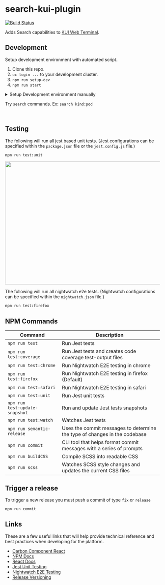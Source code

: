 # search-kui-plugin
[![Build Status](https://travis-ci.com/open-cluster-management/search-kui-plugin.svg?token=jzyyzQmWYBEu33MCMh9p&branch=master)](https://travis-ci.com/open-cluster-management/search-kui-plugin)

Adds Search capabilities to [KUI Web Terminal](https://github.com/open-cluster-management/kui-web-terminal).

## Development
Setup development environment with automated script.

1. Clone this repo.
2. `oc login ...` to your development cluster.
3. `npm run setup-dev`
4. `npm run start`

<details><summary>Setup Development environment manually</summary>
<p>

Clone the [Plugin Kubectl Boilerplate](https://github.com/kui-shell/plugin-kubectl-boilerplate) repository.
  *IMPORTANT- be sure to checkout commit `-2374814`, which is representative of the KUI client at version 6.0.13.  The search plugin is not yet compatible with any version greater than 6.0.13.

<pre>
git clone git@github.com:kui-shell/plugin-kubectl-boilerplate.git
cd plugin-kubectl-boilerplate/
git checkout -b &lt;dev_branch_name&gt; 2374814c0b737d0e84f34c2005a7af5ea5f942d7
</pre>

To activate this plugin, copy this repository into the `plugins/` directory in the top-level of the [Plugin Kubectl Boilerplate](https://github.com/kui-shell/plugin-kubectl-boilerplate) repo.  It's a KUI requirement that individual plugin directories be named with the `plugin-` prefix (in this case:  `plugin-search`).

<pre>
.
├── ...
├── package.json
├── plugins
│   ├── plugin-sample
│   └── plugin-search
│      ├── ...
│      └── tsconfig.json
├── tsconfig-es6.json
└── tsconfig.json
</pre>

1. To use the plugin within the dev environment, add then `plugin-search` path to the `dependencies` list in the `package.json` at the root level.

##### package.json

```bash
 "dependencies": {
    "@kui-shell/plugin-sample": "file:plugins/plugin-sample",
    "@kui-shell/plugin-search": "file:plugins/plugin-search",
```

2. Add plugin's reference path to the root level `tsconfig.json` & `tsconfig-es6.json` file.

##### tsconfig.json
```bash
  "references": [
    { "path": "./plugins/plugin-sample" },
    { "path": "./plugins/plugin-search" }
  ]
```

##### tsconfig-es6.json
```bash
  "references": [
    { "path": "./plugins/plugin-sample/tsconfig-es6.json" },
    { "path": "./plugins/plugin-search/tsconfig-es6.json" }
  ]
```

3. Add extends path to the `tsconfig.json` file in the `plugin-search` repo.

```bash
"extends": "../../node_modules/@kui-shell/builder/tsconfig-base.json",
```

If the extended path is missing, the user will be met with this error when compiling the code.

```bash
error TS5070: Option '--resolveJsonModule' cannot be specified without 'node' module resolution strategy.
```

4. Update `style.json` file within `plugins/plugin-kubeui-client/config.d/` to include "kui--bottom-input" value for "bodyCss" key:
```bash
{
  "defaultTheme": "Dark",
  "bodyCss": ["kui kui--bottom-input"],
  "tableStyle": "Light",
  "promptPlaceholder": "",
  "topTabs": {
    "names": "command"
    }
}
```

4. The following routes need to be created within the cluster, in order for the API request calls to be executed successfully.

| Name           | Service                        | Node Port | TLS Termination | Insecure Traffic |
|----------------|--------------------------------|-----------|-----------------|------------------|
| searchapi      | search-search-api              | 4010      | Passthrough     | Redirect         |
| consoleapi     | console-chart-xxxxx-consoleapi | 4000      | Passthrough     | Redirect         |

5. The following variables need to be set in the `src/lib/shared/config.ts` file.

<pre>
SEARCH_API - Endpoint of the search API.
CONSOLE_API - Endpoint of the console API.
SEARCH_SERVICE - Endpoint of management-ingress. (The value retrieved from this endpoint, is to ensure that the Search service is installed on the cluster)
</pre>

The user can set the `staticConfig` path to their own `search.json` file, and the `authConfig` path to their own `search-auth.json` file. This will set the cluster configurations for the local dev environment. A template of each file can be found in the `src/lib/shared/` directory.

```bash
staticConfig = require('path/to/file/search.json')
authConfig: AuthConfig = require('path/to/file/search-auth.json')
```
##### search.json
```bash
{
  "env": "development",
  "SEARCH_API": "https://<cluster search-api route host>/searchapi/graphql",
  "CONSOLE_API": "https://<cluster console-api route host>/hcmuiapi/graphql",
  "SEARCH_SERVICE": "https://<cluster multicloud-console route host>/multicloud/servicediscovery/search",
  "serverSideConfig": {
    "inBrowserOk": false
  }
}
```

##### search-auth.json
```bash
{
  "authorization": "Bearer <oc token>",
  "cookie": "cfc-cookie-access-token=<oc token>"
}
```

To get an access token login to your env using: `oc login --token=<cluster API Token> --server=https://<cluster URL>:6443`. The login command can be found by accessing the OCP console. After logging into the OCP console, click the top right dropdown menu and select `Copy Login Command`. The user will be redirected to display the token. Copy the command, and execute the command within the CLI. Then run `oc whoami --show-token` and copy the access token.

<pre>
authorization & cookie = User access token
</pre>

6. Install plugin dependencies, compile css and typescript files.

```bash
npm install
make compile-plugin
```

7. At root-level of KUI repo, install client dependencies, and start dev server.  This will initially compile code and subsequently recompile upon any file changes.

```bash
npm install
npm run watch
```

8. Open the desktop/electron instance of KUI. (Update this later with steps for ACM KUI testing).

```bash
npm run open
```

</p></details>

Try `search` commands. Ex: `search kind:pod`

<br>
<a href="docs/readme/images/search-command.gif">
    <img alt="" src="docs/readme/images/search-command.gif"></img>
</a>

## Testing

The following will run all jest based unit tests. (Jest configurations can be specified within the `package.json` file or the `jest.config.js` file.)

```bash
npm run test:unit
```

<a href="docs/readme/images/search-command.gif">
    <img alt="" src="docs/readme/images/jest-testing.gif" width=890 height=400></img>
</a>

The following will run all nightwatch e2e tests. (Nightwatch configurations can be specified within the `nightwatch.json` file.)

```bash
npm run test:firefox
```

## NPM Commands

| Command                                | Description                                                                |
|----------------------------------------|----------------------------------------------------------------------------|
| `npm run test`                         | Run Jest tests                                                             |
| `npm run test:coverage`                | Run Jest tests and creates code coverage test-output files                 |
| `npm run test:chrome`                  | Run Nightwatch E2E testing in chrome                                       |
| `npm run test:firefox`                 | Run Nightwatch E2E testing in firefox (Default)                            |
| `npm run test:safari`                  | Run Nightwatch E2E testing in safari                                       |
| `npm run test:unit`                    | Run Jest unit tests                                                        |
| `npm run test:update-snapshot`         | Run and update Jest tests snapshots                                        |
| `npm run test:watch`                   | Watches Jest tests                                                         |
| `npm run semantic-release`             | Uses the commit messages to determine the type of changes in the codebase  |
| `npm run commit`                       | CLI tool that helps format commit messages with a series of prompts        |
| `npm run buildCSS`                     | Compile SCSS into readable CSS                                             |
| `npm run scss`                         | Watches SCSS style changes and updates the current CSS files               |

## Trigger a release
To trigger a new release you must push a commit of type `fix` or `release`
```bash
npm run commit
```

## Links

These are a few useful links that will help provide technical reference and best practices when developing for the platform.

- [Carbon Component React](https://github.com/carbon-design-system/carbon-components-react)
- [NPM Docs](https://docs.npmjs.com)
- [React Docs](https://reactjs.org/docs/hello-world.html)
- [Jest Unit Testing](https://jestjs.io/docs/en/getting-started)
- [Nightwatch E2E Testing](https://nightwatchjs.org/guide)
- [Release Versioning](https://semver.org)